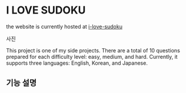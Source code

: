 # I LOVE SUDOKU
the website is currently hosted at [i-love-sudoku](i-love-sudoku.vercel.app)

사진

This project is one of my side projects. There are a total of 10 questions prepared for each difficulty level: easy, medium, and hard. Currently, it supports three languages: English, Korean, and Japanese.

## 기능 설명

